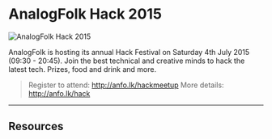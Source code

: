AnalogFolk Hack 2015
===================
![AnalogFolk Hack 2015](https://pbs.twimg.com/media/CHSuVOCUYAATrln.jpg)

AnalogFolk is hosting its annual Hack Festival on Saturday 4th July 2015 (09:30 - 20:45). Join the best technical and creative minds to hack the latest tech. Prizes, food and drink and more.

>Register to attend: http://anfo.lk/hackmeetup
>More details: http://anfo.lk/hack

----------

Resources
-------------